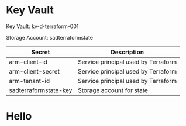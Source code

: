 # Key Vault

Key Vault: kv-d-terraform-001

Storage Account: sadterraformstate

| Secret                | Description                         |
| --------------------- | ----------------------------------- |
| arm-client-id         | Service principal used by Terraform |
| arm-client-secret     | Service principal used by Terraform |
| arm-tenant-id         | Service principal used by Terraform |
| sadterraformstate-key | Storage account for state           |

# Hello
